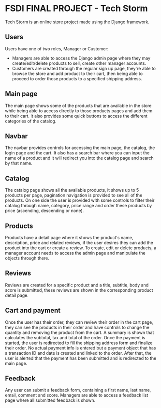 # FSDI FINAL PROJECT - Tech Storm

Tech Storm is an online store project made using the Django framework.

## Users

Users have one of two roles, Manager or Customer:

- Managers are able to access the Django admin page where they may create/edit/delete products to sell, create other manager accounts.
- Customers are created through the regular sign up page, they're able to browse the store and add product to their cart, then being able to proceed to order those products to a specified shipping address.

## Main page

The main page shows some of the products that are available in the store while being able to access directly to those products pages and add them to their cart.
It also provides some quick buttons to access the different categories of the catalog.

## Navbar

The navbar provides controls for accessing the main page, the catalog, the login page and the cart. It also has a search bar where you can input the name of a product and it will redirect you into the catalog page and search by that name.

## Catalog

The catalog page shows all the available products, it shows up to 5 products per page, pagination navigation is provided to see all of the products.
On one side the user is provided with some controls to filter their catalog through name, category, price range and order these products by price (ascending, descending or none).

## Products

Products have a detail page where it shows the product's name, description, price and related reviews, if the user desires they can add the product into the cart or create a review.
To create, edit or delete products, a manager account needs to access the admin page and manipulate the objects through there.

## Reviews

Reviews are created for a specific product and a title, subtitle, body and score is submitted, these reviews are shown in the corresponding product detail page.

## Cart and payment

Once the user has their order, they can review their order in the cart page, they can see the products in their order and have controls to change the quantity and removing the product from the cart.
A summary is shown that calculates the subtotal, tax and total of the order.
Once the payment is started, the user is redirected to fill the shipping address form and finalize their order.
No actual payment info is entered but a payment object that has a transaction ID and date is created and linked to the order.
After that, the user is alerted that the payment has been submitted and is redirected to the main page.

## Feedback

Any user can submit a feedback form, containing a first name, last name, email, comment and score. Managers are able to access a feedback list page where all submitted feedback is shown.

